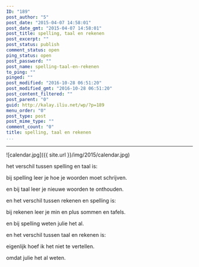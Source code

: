 ```yaml
---
ID: "189"
post_author: "5"
post_date: "2015-04-07 14:58:01"
post_date_gmt: "2015-04-07 14:58:01"
post_title: spelling, taal en rekenen
post_excerpt: ""
post_status: publish
comment_status: open
ping_status: open
post_password: ""
post_name: spelling-taal-en-rekenen
to_ping: ""
pinged: ""
post_modified: "2016-10-28 06:51:20"
post_modified_gmt: "2016-10-28 06:51:20"
post_content_filtered: ""
post_parent: "0"
guid: http://kalay.iliu.net/wp/?p=189
menu_order: "0"
post_type: post
post_mime_type: ""
comment_count: "0"
title: spelling, taal en rekenen
...
```

---

![calendar.jpg]({{ site.url }}/img/2015/calendar.jpg)

het verschil tussen spelling en taal is:

bij spelling leer je hoe je woorden moet schrijven.

en bij taal leer je nieuwe woorden te onthouden.

en het verschil tussen rekenen en spelling is:

bij rekenen leer je min en plus sommen en tafels.

en bij spelling weten julie het al.

en het verschil  tussen taal en rekenen is:

eigenlijk hoef ik het niet te vertellen.

omdat julie het al weten.
